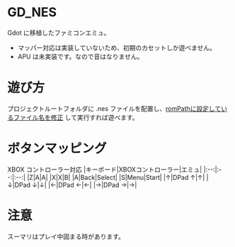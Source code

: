 # GD_NES
Gdot に移植したファミコンエミュ。
*  マッパー対応は実装していないため、初期のカセットしか遊べません。
* APU は未実装です。なので音はなりません。

# 遊び方
プロジェクトルートフォルダに .nes ファイルを配置し、[romPathに設定しているファイル名を修正](https://github.com/gtk2k/GD_NES/blob/4c4e8624d14ff598a64dca91577e22a82bd05428/NES.cs#L21) して実行すれば遊べます。

# ボタンマッピング
XBOX コントローラー対応
|キーボード|XBOXコントローラー|エミュ|
|:--:|:--:|:--:|
|Z|A|A|
|X|X|B|
|A|Back|Select|
|S|Menu|Start|
|↑|DPad ↑|↑|
|↓|DPad ↓|↓|
|←|DPad ←|←|
|→|DPad →|→|

# 注意
スーマリはプレイ中固まる時があります。
